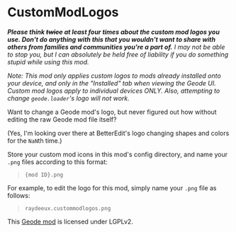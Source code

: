 # CustomModLogos

***Please think ~~twice~~ at least four times about the custom mod logos you use. Don't do anything with this that you wouldn't want to share with others from families and communities you're a part of.*** *I may not be able to stop you, but I can absolutely be held free of liability if you do something stupid while using this mod.*

*Note: This mod only applies custom logos to mods already installed onto your device, and only in the "Installed" tab when viewing the Geode UI. Custom mod logos apply to individual devices ONLY. Also, attempting to change `geode.loader`'s logo will not work.*

Want to change a Geode mod's logo, but never figured out how without editing the raw Geode mod file itself?

(Yes, I'm looking over there at BetterEdit's logo changing shapes and colors for the `NaN`th time.)

Store your custom mod icons in this mod's config directory, and name your `.png` files according to this format:

> `{mod ID}.png`

For example, to edit the logo for this mod, simply name your `.png` file as follows:

> `raydeeux.custommodlogos.png`

This [Geode mod](https://geode-sdk.org) is licensed under LGPLv2.
